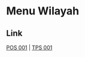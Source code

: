 # Menu Wilayah

## Link

[POS 001](https://github.com/gigit-pemilu/pemilu-2024-99-luar-negeri/tree/main/pileg-dpr/hitung-suara/sub/99-luar-negeri/sub/47-helsinki-finlandia/sub/01-helsinki-finlandia/sub/0001-helsinki-finlandia/sub/001-pos-001)
 | 
[TPS 001](https://github.com/gigit-pemilu/pemilu-2024-99-luar-negeri/tree/main/pileg-dpr/hitung-suara/sub/99-luar-negeri/sub/47-helsinki-finlandia/sub/01-helsinki-finlandia/sub/0001-helsinki-finlandia/sub/002-tps-001)

